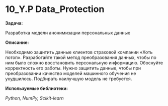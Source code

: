 # 10_Y.P Data_Protection
**Задача:**

Разработка модели анонимизации персональных данных

**Описание:**

Необходимо защитить данные клиентов страховой компании «Хоть потоп». Разработайте такой метод преобразования данных, чтобы по ним было сложно восстановить персональную информацию. Обоснуйте корректность его работы. Нужно защитить данные, чтобы при преобразовании качество моделей машинного обучения не ухудшилось. Подбирать наилучшую модель не требуется.

**Используемые библиотеки:**

<i>
Python,
NumPy,
Scikit-learn
